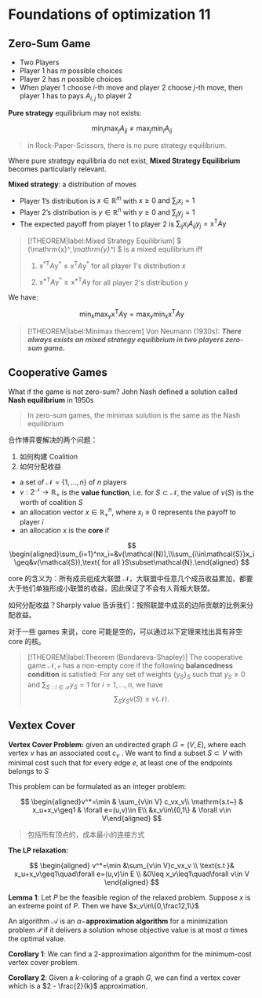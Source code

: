 # Foundations of optimization 11

## Zero-Sum Game

- Two Players
- Player 1 has $m$ possible choices
- Player 2 has $n$ possible choices
- When player 1 choose $i$-th move and player 2 choose $j$-th move, then player 1 has to pays $A_{i,j}$ to player 2


**Pure strategy** equilibrium may not exists: 

$$
\min_i\max_jA_{ij}\neq\max_j\min_iA_{ij}
$$

> in Rock-Paper-Scissors, there is no pure strategy equilibrium.

Where pure strategy equilibria do not exist, **Mixed Strategy Equilibrium** becomes particularly relevant.


**Mixed strategy**: a distribution of moves

- Player 1’s distribution is $x\in \mathbb{R}^m$ with $x \geq 0 \text{ and } \sum_ix_i=1$
- Player 2’s distribution is $y\in \mathbb{R}^n$ with $y \geq 0 \text{ and } \sum_j y_j=1$
- The expected payoff from player 1 to player 2 is $\sum_{ij}x_iA_{ij}y_j=\mathrm{x}^\mathsf{T}A\mathrm{y}$

> [!THEOREM|label:Mixed Strategy Equilibrium]
> $ (\mathrm{x}^*,\mathrm{y}^*) $ is a mixed equilibrium iff
>
> 1. $\mathrm{x^*}^\mathsf{T}A\mathrm{y^*}\leq\mathrm{x^T}A\mathrm{y^*}$ for all player 1's distribution $x$
>
> 2. $\mathrm{x^{*T}}A\mathrm{y^*}\geq\mathrm{x^{*T}}A\mathrm{y}$ for all player 2's distribution $y$

We have:

$$
\min_{\mathrm{x}}\max_{\mathrm{y}}\mathrm{x}^{\mathrm{T}}A\mathrm{y}=\max_{\mathrm{y}}\min_{\mathrm{x}}\mathrm{x}^{\mathrm{T}}A\mathrm{y}
$$


> [!THEOREM|label:Minimax theorem]
> Von Neumann (1930s): ***There always exists an mixed strategy equilibrium in two players zero-sum game.***

## Cooperative Games

What if the game is not zero-sum? John Nash defined a solution called **Nash equilibrium** in 1950s

> In zero-sum games, the minimax solution is the same as the Nash equilibrium

合作博弈要解决的两个问题：

1. 如何构建 Coalition 
2. 如何分配收益

- a set of $\mathcal{N}=\{1,...,n\}$ of $n$ players
- $v:2^{\mathcal{N}}\to\mathbb{R}_+$ is the **value function**, i.e. for $S \subset \mathcal{N}$, the value of $v(S)$ is the worth of coalition $S$
- an allocation vector $x \in \mathbb{R}^n_+$, where $x_i \geq 0$ represents the payoff to player $i$
- an allocation $x$ is the **core** if 

$$
\begin{aligned}\sum_{i=1}^nx_i=&v(\mathcal{N}),\\\sum_{i\in\mathcal{S}}x_i\geq&v(\mathcal{S}),\text{ for all }S\subset\mathcal{N}.\end{aligned}
$$

core 的含义为：所有成员组成大联盟 $\mathcal{N}$，大联盟中任意几个成员收益累加，都要大于他们单独形成小联盟的收益，因此保证了不会有人背叛大联盟。

如何分配收益？Sharply value 告诉我们：按照联盟中成员的边际贡献的比例来分配收益。

对于一些 games 来说，core 可能是空的，可以通过以下定理来找出具有非空 core 的核。

> [!THEOREM|label:Theorem (Bondareva-Shapley)]
> The cooperative game $\mathcal{N,v}$ has a non-empty core if the following **balancedness condition** is satisfied: For any set of weights $\{y_S\}_S$ such that $y_S \geq 0$ and $\sum_{S:i\in\mathcal{S}}y_S=1$ for $i=1,...,n$, we have 
$$
\sum_S y_S v(S)\leq v(\mathcal{N}).
$$
> 

## Vextex Cover

**Vertex Cover Problem:** given an undirected graph $G = (V, E)$, where each vertex $v$ has an associated cost $c_v$ . We want to find a subset $S ⊂ V$ with minimal cost such that for every edge $e$, at least one of the endpoints belongs to $S$

This problem can be formulated as an integer problem:

$$
\begin{aligned}v^*=\min & \sum_{v\in V} c_vx_v\\
\mathrm{s.t~} & x_u+x_v\geq1 & \forall e=(u,v)\in E\\
&x_v\in\{0,1\} & \forall v\in V\end{aligned}
$$

> 包括所有顶点的，成本最小的连接方式

**The LP relaxation:**

$$
\begin{aligned}
v^*=\min &\sum_{v\in V}c_vx_v \\
\text{s.t }& x_u+x_v\geq1\quad\forall e=(u,v)\in E  \\
&0\leq x_v\leq1\quad\forall v\in V
\end{aligned}
$$

**Lemma 1**: Let $P$ be the feasible region of the relaxed problem. Suppose $x$ is an extreme point of $P$. Then we have $x_v\in\{0,\frac12,1\}$

An algorithm $\mathcal{A}$ is an $\alpha$−**approximation algorithm** for a minimization problem $\mathcal{P}$ if it delivers a solution whose objective value is at most $\alpha$ times the optimal value.

**Corollary 1**: We can find a 2-approximation algorithm for the minimum-cost
vertex cover problem.

**Corollary 2**: Given a $k$-coloring of a graph $G$, we can find a vertex cover which is a $2 - \frac{2}{k}$ approximation.
